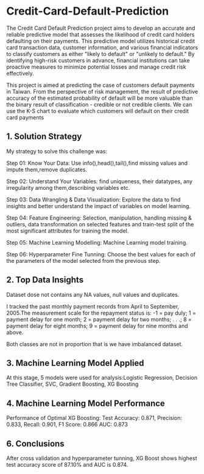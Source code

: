# Credit-Card-Default-Prediction

The Credit Card Default Prediction project aims to develop an accurate and reliable predictive model that assesses the likelihood of credit card holders defaulting on their payments. This predictive model utilizes historical credit card transaction data, customer information, and various financial indicators to classify customers as either "likely to default" or "unlikely to default." By identifying high-risk customers in advance, financial institutions can take proactive measures to minimize potential losses and manage credit risk effectively.

This project is aimed at predicting the case of customers default payments in Taiwan. From the perspective of risk management, the result of predictive accuracy of the estimated probability of default will be more valuable than the binary result of classification - credible or not credible clients. We can use the K-S chart to evaluate which customers will default on their credit card payments

## 1. Solution Strategy
   
My strategy to solve this challenge was:

Step 01: Know Your Data: Use info(),head(),tail(),find missing values and impute them,remove duplicates.

Step 02: Understand Your Variables: find uniqueness, their datatypes, any irregularity among them,describing variables etc.

Step 03: Data Wrangling & Data Visualization: Explore the data to find insights and better understand the impact of variables on model learning.

Step 04: Feature Engineering: Selection, manipulation, handling missing & outliers, data transformation on selected features and train-test split of the most significant attributes for training the model.

Step 05: Machine Learning Modelling: Machine Learning model training.

Step 06: Hyperparameter Fine Tunning: Choose the best values for each of the parameters of the model selected from the previous step.

## 2. Top Data Insights

Dataset dose not contains any NA values, null values and duplicates.

I tracked the past monthly payment records from April to September, 2005.The measurement scale for the repayment status is: -1 = pay duly; 1 = payment delay for one month; 2 = payment delay for two months; . . .; 8 = payment delay for eight months; 9 = payment delay for nine months and above.

Both classes are not in proportion that is we have imbalanced dataset.

## 3. Machine Learning Model Applied

At this stage, 5 models were used for analysis:Logistic Regression, Decision Tree Classifier, SVC, Gradient Boosting, XG Boosting

## 4. Machine Learning Model Performance
   
Performance of Optimal XG Boosting:
Test Accuracy: 0.871,	Precision: 0.833, Recall: 0.901,	F1 Score: 0.866	AUC: 0.873

## 6. Conclusions
   
After cross validation and hyperparameter tunning, XG Boost shows highest test accuracy score of 87.10% and AUC is 0.874.
